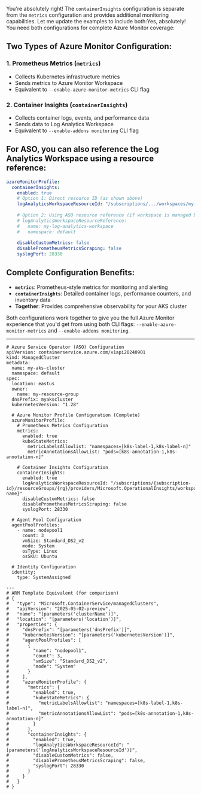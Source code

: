 You're absolutely right! The `containerInsights` configuration is separate from the `metrics` configuration and provides additional monitoring capabilities. Let me update the examples to include both:Yes, absolutely! You need both configurations for complete Azure Monitor coverage:

## Two Types of Azure Monitor Configuration:

### 1. **Prometheus Metrics** (`metrics`)
- Collects Kubernetes infrastructure metrics
- Sends metrics to Azure Monitor Workspace
- Equivalent to `--enable-azure-monitor-metrics` CLI flag

### 2. **Container Insights** (`containerInsights`)
- Collects container logs, events, and performance data
- Sends data to Log Analytics Workspace
- Equivalent to `--enable-addons monitoring` CLI flag

## For ASO, you can also reference the Log Analytics Workspace using a resource reference:

```yaml
azureMonitorProfile:
  containerInsights:
    enabled: true
    # Option 1: Direct resource ID (as shown above)
    logAnalyticsWorkspaceResourceId: "/subscriptions/.../workspaces/my-workspace"
    
    # Option 2: Using ASO resource reference (if workspace is managed by ASO)
    # logAnalyticsWorkspaceResourceReference:
    #   name: my-log-analytics-workspace
    #   namespace: default
    
    disableCustomMetrics: false
    disablePrometheusMetricsScraping: false
    syslogPort: 28330
```

## Complete Configuration Benefits:

- **`metrics`**: Prometheus-style metrics for monitoring and alerting
- **`containerInsights`**: Detailed container logs, performance counters, and inventory data
- **Together**: Provides comprehensive observability for your AKS cluster

Both configurations work together to give you the full Azure Monitor experience that you'd get from using both CLI flags: `--enable-azure-monitor-metrics` and `--enable-addons monitoring`.


---

```
# Azure Service Operator (ASO) Configuration
apiVersion: containerservice.azure.com/v1api20240901
kind: ManagedCluster
metadata:
  name: my-aks-cluster
  namespace: default
spec:
  location: eastus
  owner:
    name: my-resource-group
  dnsPrefix: myakscluster
  kubernetesVersion: "1.28"
  
  # Azure Monitor Profile Configuration (Complete)
  azureMonitorProfile:
    # Prometheus Metrics Configuration
    metrics:
      enabled: true
      kubeStateMetrics:
        metricLabelsAllowlist: "namespaces=[k8s-label-1,k8s-label-n]"
        metricAnnotationsAllowList: "pods=[k8s-annotation-1,k8s-annotation-n]"
    
    # Container Insights Configuration
    containerInsights:
      enabled: true
      logAnalyticsWorkspaceResourceId: "/subscriptions/{subscription-id}/resourceGroups/{rg}/providers/Microsoft.OperationalInsights/workspaces/{workspace-name}"
      disableCustomMetrics: false
      disablePrometheusMetricsScraping: false
      syslogPort: 28330
  
  # Agent Pool Configuration
  agentPoolProfiles:
    - name: nodepool1
      count: 3
      vmSize: Standard_DS2_v2
      mode: System
      osType: Linux
      osSKU: Ubuntu

  # Identity Configuration
  identity:
    type: SystemAssigned

---
# ARM Template Equivalent (for comparison)
# {
#   "type": "Microsoft.ContainerService/managedClusters",
#   "apiVersion": "2025-05-02-preview",
#   "name": "[parameters('clusterName')]",
#   "location": "[parameters('location')]",
#   "properties": {
#     "dnsPrefix": "[parameters('dnsPrefix')]",
#     "kubernetesVersion": "[parameters('kubernetesVersion')]",
#     "agentPoolProfiles": [
#       {
#         "name": "nodepool1",
#         "count": 3,
#         "vmSize": "Standard_DS2_v2",
#         "mode": "System"
#       }
#     ],
#     "azureMonitorProfile": {
#       "metrics": {
#         "enabled": true,
#         "kubeStateMetrics": {
#           "metricLabelsAllowlist": "namespaces=[k8s-label-1,k8s-label-n]",
#           "metricAnnotationsAllowList": "pods=[k8s-annotation-1,k8s-annotation-n]"
#         }
#       },
#       "containerInsights": {
#         "enabled": true,
#         "logAnalyticsWorkspaceResourceId": "[parameters('logAnalyticsWorkspaceResourceId')]",
#         "disableCustomMetrics": false,
#         "disablePrometheusMetricsScraping": false,
#         "syslogPort": 28330
#       }
#     }
#   }
# }
```